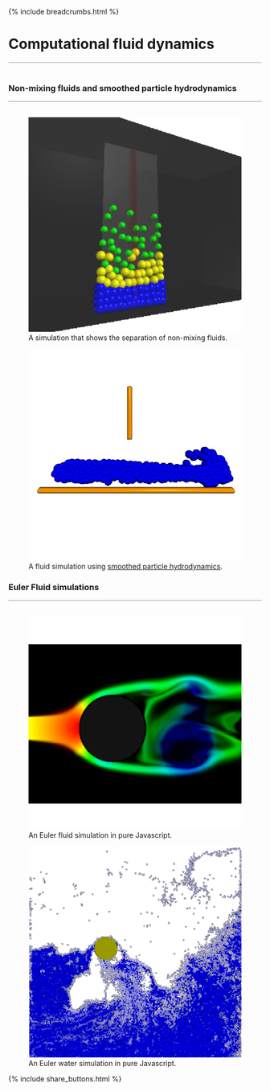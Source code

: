 {% include breadcrumbs.html %}

<a name="fluids"></a>
# Computational fluid dynamics
<div style="border-top: 2px solid #cccccc"><br/></div>

### Non-mixing fluids and smoothed particle hydrodynamics
<div style="border-top: 1px solid #999999"><br/></div>

<div class="double_image">
<figure class="left_image">
  <a href="fluid_layers.html">
    <img alt="Non-mixing fluids" src="images/fluid_layers.png" title="Click to animate"/>
  </a>
  <figcaption>A simulation that shows the separation of non-mixing fluids.</figcaption>
</figure>
<figure class="right_image">
  <a href="smoothed_particle_hydrodynamics.html">
    <img alt="Smoothed particle hydrodynamics" src="images/smoothed_particle_hydrodynamics.png" title="Click to animate"/>
  </a>
  <figcaption>A fluid simulation using <a href="https://en.wikipedia.org/wiki/Smoothed-particle_hydrodynamics">smoothed particle hydrodynamics</a>.</figcaption>
</figure>
</div>
<p style="clear: both;"></p>

### Euler Fluid simulations
<div style="border-top: 1px solid #999999"><br/></div>

<div class="double_image">
<figure class="left_image">
  <a href="euler_fluid.html">
    <img alt="Euler fluid simulation" src="images/euler_fluid.png" title="Click to animate"/>
  </a>
  <figcaption>An Euler fluid simulation in pure Javascript.</figcaption>
</figure>
<figure class="right_image">
  <a href="flip_water_simulator.html">
    <img alt="Euler water simulation" src="images/flip_water_simulation.png" title="Click to animate"/>
  </a>
  <figcaption>An Euler water simulation in pure Javascript.</figcaption>
</figure>
</div>
<p style="clear: both;"></p>

{% include share_buttons.html %}
